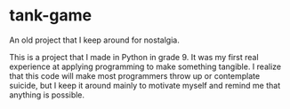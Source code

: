 # tank-game
An old project that I keep around for nostalgia.

This is a project that I made in Python in grade 9. It was my first real experience at applying programming to make something tangible.
I realize that this code will make most programmers throw up or contemplate suicide, but I keep it around mainly to motivate myself and 
remind me that anything is possible.
